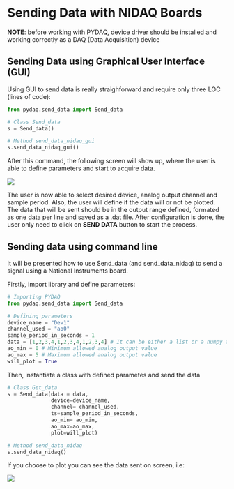 # Sending Data with NIDAQ Boards

**NOTE**: before working with PYDAQ, device driver should be installed and working correctly as a DAQ (Data Acquisition) device  

## Sending Data using Graphical User Interface (GUI)

Using GUI to send data is really straighforward and require only 
three LOC (lines of code):

```python
from pydaq.send_data import Send_data

# Class Send_data
s = Send_data()

# Method send_data_nidaq_gui
s.send_data_nidaq_gui()
```

After this command, the following screen will show up, where the 
user is able to define parameters and start to acquire data.

![](/img/send_data_nidaq_gui.png)

The user is now able to select desired device, analog output channel and sample period. Also, 
the user will define if the data will or not be plotted. The data that will be sent should be in 
the output range defined, formated as one data per line and saved as a .dat file. After
configuration is done, the user only need to click on **SEND DATA** button to start the process.

## Sending data using command line

It will be presented how to use Send_data (and send_data_nidaq) to send a signal using a National Instruments board. 

Firstly, import library and define parameters: 

```python
# Importing PYDAQ
from pydaq.send_data import Send_data

# Defining parameters
device_name = "Dev1"
channel_used = "ao0"
sample_period_in_seconds = 1
data = [1,2,3,4,1,2,3,4,1,2,3,4] # It can be either a list or a numpy array
ao_min = 0 # Minimum allowed analog output value
ao_max = 5 # Maximum allowed analog output value
will_plot = True
```

Then, instantiate a class with defined parametes and send the data

```python
# Class Get_data
s = Send_data(data = data, 
              device=device_name, 
              channel= channel_used, 
              ts=sample_period_in_seconds,
              ao_min= ao_min, 
              ao_max=ao_max, 
              plot=will_plot)

# Method send_data_nidaq
s.send_data_nidaq()
```

If you choose to plot you can see the data sent on screen, i.e:

![](/img/sending_data_nidaq.png)
